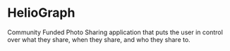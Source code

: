 # HelioGraph
Community Funded Photo Sharing application that puts the user in control over what they share, when they share, and who they share to.
